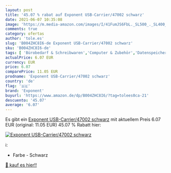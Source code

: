 ```yaml
---
layout: post
title: '45.07 % rabat auf Exponent USB-Carrier/47002 schwarz'
date: 2021-06-07 10:35:08
image: 'https://m.media-amazon.com/images/I/41FumJS6FbL._SL500_._SL400_.jpg'
comments: true
category: ofertas
author: 'tole.es'
slug: 'B004ZHC8I6-de Exponent USB-Carrier/47002 schwarz'
sku: 'B004ZHC8I6-de'
tags: [ 'Bürobedarf & Schreibwaren','Computer & Zubehör','Datenspeicher','Externe Datenspeicher','exponent', ]
actualPrice: 6.07 EUR
currency: EUR
price: 6.07
comparePrice: 11.05 EUR
prodname: 'Exponent USB-Carrier/47002 schwarz'
country: 'de'
flag: '🇩🇪'
brand: 'Exponent'
buyurl: 'https://www.amazon.de/dp/B004ZHC8I6/?tag=tolees0ca-21'
descuento: '45.07'
average: '6.07'
---
```


Es gibt ein [Exponent USB-Carrier/47002 schwarz](https://www.amazon.de/dp/B004ZHC8I6/?tag=tolees0ca-21) mit aktuellem Preis 6.07 EUR (original: 11.05 EUR) 45.07 % Rabatt hier:

[![Exponent USB-Carrier/47002 schwarz](https://m.media-amazon.com/images/I/41FumJS6FbL._SL500_._SL400_.jpg)](https://www.amazon.de/dp/B004ZHC8I6/?tag=tolees0ca-21)

ℹ️:

- Farbe - Schwarz

[🛒 kauf es hier!!](https://www.amazon.de/dp/B004ZHC8I6/?tag=tolees0ca-21)
